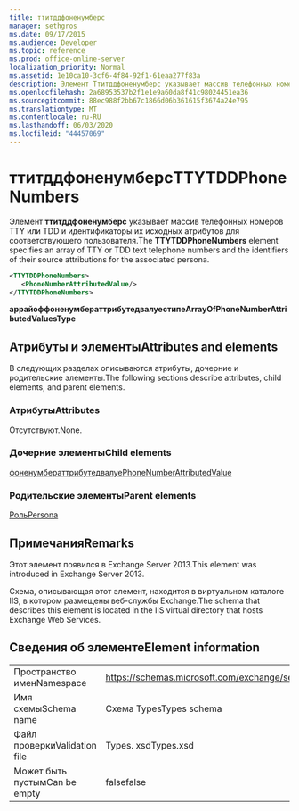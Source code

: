 ```yaml
---
title: ттитддфоненумберс
manager: sethgros
ms.date: 09/17/2015
ms.audience: Developer
ms.topic: reference
ms.prod: office-online-server
localization_priority: Normal
ms.assetid: 1e10ca10-3cf6-4f84-92f1-61eaa277f83a
description: Элемент Ттитддфоненумберс указывает массив телефонных номеров TTY или TDD и идентификаторы их исходных атрибутов для соответствующего пользователя.
ms.openlocfilehash: 2a68953537b2f1e1e9a60da8f41c98024451ea36
ms.sourcegitcommit: 88ec988f2bb67c1866d06b361615f3674a24e795
ms.translationtype: MT
ms.contentlocale: ru-RU
ms.lasthandoff: 06/03/2020
ms.locfileid: "44457069"
---
```

# <a name="ttytddphonenumbers"></a><span data-ttu-id="2b823-103">ттитддфоненумберс</span><span class="sxs-lookup"><span data-stu-id="2b823-103">TTYTDDPhoneNumbers</span></span>

<span data-ttu-id="2b823-104">Элемент **ттитддфоненумберс** указывает массив телефонных номеров TTY или TDD и идентификаторы их исходных атрибутов для соответствующего пользователя.</span><span class="sxs-lookup"><span data-stu-id="2b823-104">The **TTYTDDPhoneNumbers** element specifies an array of TTY or TDD text telephone numbers and the identifiers of their source attributions for the associated persona.</span></span> 
  
```XML
<TTYTDDPhoneNumbers>
   <PhoneNumberAttributedValue/>
</TTYTDDPhoneNumbers>
```

 <span data-ttu-id="2b823-105">**аррайоффоненумбераттрибутедвалуестипе**</span><span class="sxs-lookup"><span data-stu-id="2b823-105">**ArrayOfPhoneNumberAttributedValuesType**</span></span>
## <a name="attributes-and-elements"></a><span data-ttu-id="2b823-106">Атрибуты и элементы</span><span class="sxs-lookup"><span data-stu-id="2b823-106">Attributes and elements</span></span>

<span data-ttu-id="2b823-107">В следующих разделах описываются атрибуты, дочерние и родительские элементы.</span><span class="sxs-lookup"><span data-stu-id="2b823-107">The following sections describe attributes, child elements, and parent elements.</span></span>
  
### <a name="attributes"></a><span data-ttu-id="2b823-108">Атрибуты</span><span class="sxs-lookup"><span data-stu-id="2b823-108">Attributes</span></span>

<span data-ttu-id="2b823-109">Отсутствуют.</span><span class="sxs-lookup"><span data-stu-id="2b823-109">None.</span></span>
  
### <a name="child-elements"></a><span data-ttu-id="2b823-110">Дочерние элементы</span><span class="sxs-lookup"><span data-stu-id="2b823-110">Child elements</span></span>

[<span data-ttu-id="2b823-111">фоненумбераттрибутедвалуе</span><span class="sxs-lookup"><span data-stu-id="2b823-111">PhoneNumberAttributedValue</span></span>](phonenumberattributedvalue.md)
  
### <a name="parent-elements"></a><span data-ttu-id="2b823-112">Родительские элементы</span><span class="sxs-lookup"><span data-stu-id="2b823-112">Parent elements</span></span>

[<span data-ttu-id="2b823-113">Роль</span><span class="sxs-lookup"><span data-stu-id="2b823-113">Persona</span></span>](persona.md)
  
## <a name="remarks"></a><span data-ttu-id="2b823-114">Примечания</span><span class="sxs-lookup"><span data-stu-id="2b823-114">Remarks</span></span>

<span data-ttu-id="2b823-115">Этот элемент появился в Exchange Server 2013.</span><span class="sxs-lookup"><span data-stu-id="2b823-115">This element was introduced in Exchange Server 2013.</span></span>
  
<span data-ttu-id="2b823-116">Схема, описывающая этот элемент, находится в виртуальном каталоге IIS, в котором размещены веб-службы Exchange.</span><span class="sxs-lookup"><span data-stu-id="2b823-116">The schema that describes this element is located in the IIS virtual directory that hosts Exchange Web Services.</span></span>
  
## <a name="element-information"></a><span data-ttu-id="2b823-117">Сведения об элементе</span><span class="sxs-lookup"><span data-stu-id="2b823-117">Element information</span></span>

|||
|:-----|:-----|
|<span data-ttu-id="2b823-118">Пространство имен</span><span class="sxs-lookup"><span data-stu-id="2b823-118">Namespace</span></span>  <br/> |https://schemas.microsoft.com/exchange/services/2006/types  <br/> |
|<span data-ttu-id="2b823-119">Имя схемы</span><span class="sxs-lookup"><span data-stu-id="2b823-119">Schema name</span></span>  <br/> |<span data-ttu-id="2b823-120">Схема Types</span><span class="sxs-lookup"><span data-stu-id="2b823-120">Types schema</span></span>  <br/> |
|<span data-ttu-id="2b823-121">Файл проверки</span><span class="sxs-lookup"><span data-stu-id="2b823-121">Validation file</span></span>  <br/> |<span data-ttu-id="2b823-122">Types. xsd</span><span class="sxs-lookup"><span data-stu-id="2b823-122">Types.xsd</span></span>  <br/> |
|<span data-ttu-id="2b823-123">Может быть пустым</span><span class="sxs-lookup"><span data-stu-id="2b823-123">Can be empty</span></span>  <br/> |<span data-ttu-id="2b823-124">false</span><span class="sxs-lookup"><span data-stu-id="2b823-124">false</span></span>  <br/> |
   

